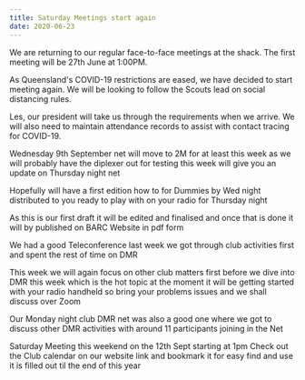 ```yaml
---
title: Saturday Meetings start again
date: 2020-06-23
---
```


We are returning to our regular face-to-face meetings at the shack. The first
meeting will be 27th June at 1:00PM.

As Queensland's COVID-19 restrictions are eased, we have decided to start
meeting again. We will be looking to follow the Scouts lead on social
distancing rules.

Les, our president will take us through the requirements when we arrive. We
will also need to maintain attendance records to assist with contact tracing
for COVID-19.

Wednesday 9th September  net will move to 2M for at least this week as we will probably have the diplexer out for testing this week
will give you an update on Thursday night net

Hopefully will have a first edition how to for Dummies by Wed night distributed to you ready to play with on your radio for Thursday night

As this is our first draft it will be edited and finalised and once that is done it will by published on BARC Website in pdf form

We had a good Teleconference last week we got through club activities first and spent the rest of time on DMR

This week we will again focus on other club matters first before we dive into DMR this week which is the hot topic at the moment it will be getting started with your radio handheld so bring your problems issues and we shall discuss over Zoom 

Our Monday night club DMR net was also a good one where we got to discuss other DMR activities with around 11 participants joining  in the Net

Saturday Meeting this weekend on the 12th Sept starting at 1pm
Check out the Club calendar on our website link and bookmark it for easy find and use it is filled out til the end of this year

